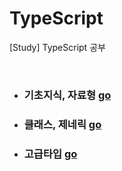 # TypeScript
[Study] TypeScript 공부

<br>

* ### 기초지식, 자료형 [go](https://github.com/ss-won/TypeScript/tree/master/Basic)

* ### 클래스, 제네릭 [go](https://github.com/ss-won/TypeScript/tree/master/Class,Generic)

* ### 고급타입 [go]()
